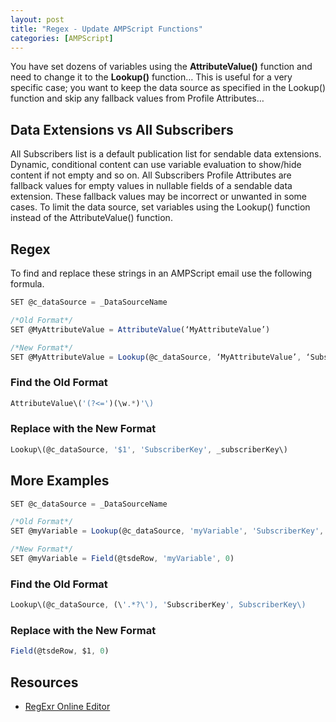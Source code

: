 ```yaml
---
layout: post
title: "Regex - Update AMPScript Functions"
categories: [AMPScript]
---
```

You have set dozens of variables using the **AttributeValue()** function and need to change it to the **Lookup()** function&hellip; This is useful for a very specific case; you want to keep the data source as specified in the Lookup() function and skip any fallback values from Profile Attributes&hellip;

##  Data Extensions vs All Subscribers
All Subscribers list is a default publication list for sendable data extensions. Dynamic, conditional content can use variable evaluation to show/hide content if not empty and so on. All Subscribers Profile Attributes are fallback values for empty values in nullable fields of a sendable data extension. These fallback values may be incorrect or unwanted in some cases. To limit the data source, set variables using the Lookup() function instead of the AttributeValue() function.

##  Regex
To find and replace these strings in an AMPScript email use the following formula.
```javascript
SET @c_dataSource = _DataSourceName

/*Old Format*/
SET @MyAttributeValue = AttributeValue(‘MyAttributeValue’)

/*New Format*/
SET @MyAttributeValue = Lookup(@c_dataSource, ‘MyAttributeValue’, ‘SubscriberKey’, _subscriberkey)
```

### Find the Old Format
```javascript
AttributeValue\('(?<=')(\w.*)'\)
```

### Replace with the New Format
```javascript
Lookup\(@c_dataSource, '$1', 'SubscriberKey', _subscriberKey\)
```

## More Examples

```javascript
SET @c_dataSource = _DataSourceName

/*Old Format*/
SET @myVariable = Lookup(@c_dataSource, 'myVariable', 'SubscriberKey', SubscriberKey)

/*New Format*/
SET @myVariable = Field(@tsdeRow, 'myVariable', 0)
```

### Find the Old Format
```javascript
Lookup\(@c_dataSource, (\'.*?\'), 'SubscriberKey', SubscriberKey\)

```

### Replace with the New Format
```javascript
Field(@tsdeRow, $1, 0)
```

## Resources
*   [RegExr Online Editor](https://regexr.com/)
